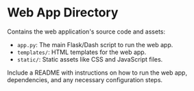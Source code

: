 # Web App Directory

Contains the web application's source code and assets:

- `app.py`: The main Flask/Dash script to run the web app.
- `templates/`: HTML templates for the web app.
- `static/`: Static assets like CSS and JavaScript files.

Include a README with instructions on how to run the web app, dependencies, and any necessary configuration steps.

